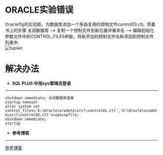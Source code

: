 # ORACLE实验错误
Oracle11g的实验题，为数据库添加一个多路复用的控制文件control03.ctl。照着书上的步骤 关闭数据库 –> 复制一个控制文件到新位置并重命名 –> 编辑初始化参数文件中的CONTROL_FILES参数，将新添加的控制文件名称添加到控制文件列表中.   
![tupian](http://otcegvh8q.bkt.clouddn.com/201710301207.png)

# 解决办法
* **SQL PLUS 中用sys管理员登录**     
***

  `shutdown immediate; 关闭数据库连接`  
  `startup nomount`       
  `alter system set control_files='E:\Oracle\oradata\orcl\control01.ctl','E:\Oracle\oradata\orcl\control02.ctl'scope=spfile;`  
  `shutdown immediate;`     
  `startup`       

* **参考博客**   
***
[参考博客](https://blog.csdn.net/qq_34400232/article/details/78391925)
